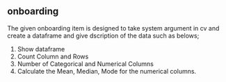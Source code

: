 ## onboarding
The given onboarding item is designed to take system argument in cv and create a dataframe and give dscription of the data such as belows;

1. Show dataframe
2. Count Column and Rows
3. Number of Categorical and Numerical Columns
4. Calculate the Mean, Median, Mode for the numerical columns.
